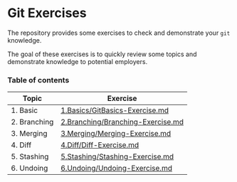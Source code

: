 # Git Exercises

The repository provides some exercises to check and demonstrate your `git` knowledge.

The goal of these exercises is to quickly review some topics and demonstrate knowledge to potential employers.

### Table of contents

| Topic        | Exercise                                                                 |
| ------------ | ------------------------------------------------------------------------ |
| 1. Basic     | [1.Basics/GitBasics-Exercise.md](./1.Basics/GitBasics-Exercise.md)       |
| 2. Branching | [2.Branching/Branching-Exercise.md](./2.Branching/Branching-Exercise.md) |
| 3. Merging   | [3.Merging/Merging-Exercise.md](./3.Merging/Merging-Exercise.md)         |
| 4. Diff      | [4.Diff/Diff-Exercise.md](./4.Diff/Diff-Exercise.md)                     |
| 5. Stashing  | [5.Stashing/Stashing-Exercise.md](./5.Stashing/Stashing-Exercise.md)     |
| 6. Undoing   | [6.Undoing/Undoing-Exercise.md](./6.Undoing/Undoing-Exercise.md)         |
